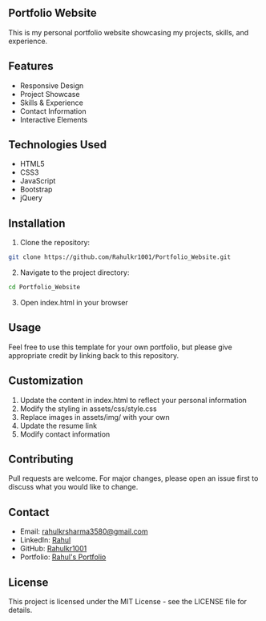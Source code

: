 ## Portfolio Website

This is my personal portfolio website showcasing my projects, skills, and experience.

## Features

- Responsive Design
- Project Showcase
- Skills & Experience
- Contact Information
- Interactive Elements

## Technologies Used

- HTML5
- CSS3
- JavaScript
- Bootstrap
- jQuery

## Installation

1. Clone the repository:
```bash
git clone https://github.com/Rahulkr1001/Portfolio_Website.git
```

2. Navigate to the project directory:
```bash
cd Portfolio_Website
```

3. Open index.html in your browser

## Usage

Feel free to use this template for your own portfolio, but please give appropriate credit by linking back to this repository.

## Customization

1. Update the content in index.html to reflect your personal information
2. Modify the styling in assets/css/style.css
3. Replace images in assets/img/ with your own
4. Update the resume link
5. Modify contact information

## Contributing

Pull requests are welcome. For major changes, please open an issue first to discuss what you would like to change.

## Contact

- Email: rahulkrsharma3580@gmail.com
- LinkedIn: [Rahul](https://www.linkedin.com/in/rahul-361a2a222/)
- GitHub: [Rahulkr1001](https://github.com/Rahulkr1001)
- Portfolio: [Rahul's Portfolio](https://rahulkr1001.github.io/Portfolio_Website/)

## License

This project is licensed under the MIT License - see the LICENSE file for details.


